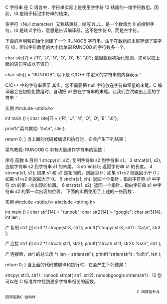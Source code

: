 C 字符串
在 C 语言中，字符串实际上是使用空字符 \0 结尾的一维字符数组。因此，\0 是用于标记字符串的结束。

空字符（Null character）又称结束符，缩写 NUL，是一个数值为 0 的控制字符，\0 是转义字符，意思是告诉编译器，这不是字符 0，而是空字符。

下面的声明和初始化创建了一个 RUNOOB 字符串。由于在数组的末尾存储了空字符 \0，所以字符数组的大小比单词 RUNOOB 的字符数多一个。

char site[7] = {'R', 'U', 'N', 'O', 'O', 'B', '\0'};
依据数组初始化规则，您可以把上面的语句写成以下语句：

char site[] = "RUNOOB";
以下是 C/C++ 中定义的字符串的内存表示：

C/C++ 中的字符串表示
其实，您不需要把 null 字符放在字符串常量的末尾。C 编译器会在初始化数组时，自动把 \0 放在字符串的末尾。让我们尝试输出上面的字符串：

实例
#include <stdio.h>
 
int main ()
{
   char site[7] = {'R', 'U', 'N', 'O', 'O', 'B', '\0'};
 
   printf("菜鸟教程: %s\n", site );
 
   return 0;
}
当上面的代码被编译和执行时，它会产生下列结果：

菜鸟教程: RUNOOB
C 中有大量操作字符串的函数：

序号    函数 & 目的
1   strcpy(s1, s2);
复制字符串 s2 到字符串 s1。
2   strcat(s1, s2);
连接字符串 s2 到字符串 s1 的末尾。
3   strlen(s1);
返回字符串 s1 的长度。
4   strcmp(s1, s2);
如果 s1 和 s2 是相同的，则返回 0；如果 s1<s2 则返回小于 0；如果 s1>s2 则返回大于 0。
5   strchr(s1, ch);
返回一个指针，指向字符串 s1 中字符 ch 的第一次出现的位置。
6   strstr(s1, s2);
返回一个指针，指向字符串 s1 中字符串 s2 的第一次出现的位置。
下面的实例使用了上述的一些函数：

实例
#include <stdio.h>
#include <string.h>
 
int main ()
{
   char str1[14] = "runoob";
   char str2[14] = "google";
   char str3[14];
   int  len ;
 
   /* 复制 str1 到 str3 */
   strcpy(str3, str1);
   printf("strcpy( str3, str1) :  %s\n", str3 );
 
   /* 连接 str1 和 str2 */
   strcat( str1, str2);
   printf("strcat( str1, str2):   %s\n", str1 );
 
   /* 连接后，str1 的总长度 */
   len = strlen(str1);
   printf("strlen(str1) :  %d\n", len );
 
   return 0;
}
当上面的代码被编译和执行时，它会产生下列结果：

strcpy( str3, str1) :  runoob
                       strcat( str1, str2):   runoobgoogle
                                              strlen(str1) :  12
                                                              您可以在 C 标准库中找到更多字符串相关的函数。

                                                               C 函数指针与回调函数C 结构体 
